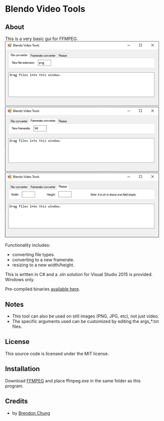 # Blendo Video Tools

## About
This is a very basic gui for FFMPEG.
![](screenshot1.png)
![](screenshot2.png)
![](screenshot3.png)

Functionality includes:
- converting file types.
- converting to a new framerate.
- resizing to a new width/height.

This is written in C# and a .sln solution for Visual Studio 2015 is provided. Windows only.

Pre-compiled binaries [available here](https://github.com/blendogames/blendovideotools/releases/tag/release).

## Notes
- This tool can also be used on still images (PNG, JPG, etc), not just video.
- The specific arguments used can be customized by editing the args_*.txt files.

## License
This source code is licensed under the MIT license.

## Installation
Download [FFMPEG](https://www.ffmpeg.org/download.html#build-windows) and place ffmpeg.exe in the same folder as this program.

## Credits
- by [Brendon Chung](https://blendogames.com)
